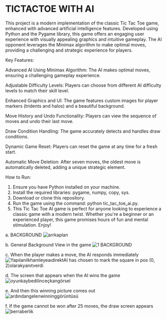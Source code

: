 # TICTACTOE WITH AI

This project is a modern implementation of the classic Tic Tac Toe game, enhanced with advanced artificial intelligence features. Developed using Python and the Pygame library, this game offers an engaging user experience with visually appealing graphics and intuitive gameplay. The AI opponent leverages the Minimax algorithm to make optimal moves, providing a challenging and strategic experience for players.

Key Features:

Advanced AI Using Minimax Algorithm: The AI makes optimal moves, ensuring a challenging gameplay experience.

Adjustable Difficulty Levels: Players can choose from different AI difficulty levels to match their skill level.

Enhanced Graphics and UI: The game features custom images for player markers (tridents and halos) and a beautiful background.

Move History and Undo Functionality: Players can view the sequence of moves and undo their last move.

Draw Condition Handling: The game accurately detects and handles draw conditions.

Dynamic Game Reset: Players can reset the game at any time for a fresh start.

Automatic Move Deletion: After seven moves, the oldest move is automatically deleted, adding a unique strategic element.

How to Run:

1. Ensure you have Python installed on your machine.
2. Install the required libraries: pygame, numpy, copy, sys.
3. Download or clone this repository.
4. Run the game using the command: python tic_tac_toe_ai.py.
5. This Tic Tac Toe AI game is perfect for anyone looking to experience a classic game with a modern twist. Whether you're a beginner or an experienced player, this game promises hours of fun and mental stimulation. Enjoy!

a. BACKGROUND
![arrkaplan](https://github.com/aanomali/TICTACTOEWITHAI/assets/167927740/b6ed2d98-b2b4-4e84-9fbd-251eed2d2012)

b. General Background View in the game
![1 BACKGROUND](https://github.com/aanomali/TICTACTOEWITHAI/assets/167927740/b6167054-10f5-4924-810e-d9942469accc)

c. When the player makes a move, the AI responds immediately
![YapılanilkhamleyeaıdirektAI has chosen to mark the square in pos (0, 2)olarakyanıtverdi](https://github.com/aanomali/TICTACTOEWITHAI/assets/167927740/0d61657f-e52e-44c6-a2fc-5d0d73d680e9)

d. The screen that appears when the AI wins the game
![oyunkaybedilinceçkangörsel](https://github.com/aanomali/TICTACTOEWITHAI/assets/167927740/346bff2e-67df-4b0d-b33f-d9b8d67242c1)

e. And then this winning picture comes out
![ardındangelenwinninggörüntüsü](https://github.com/aanomali/TICTACTOEWITHAI/assets/167927740/9a97bade-f3f4-45a5-886f-1999183095b3)

f. If the game cannot be won after 25 moves, the draw screen appears
![berraberlik](https://github.com/aanomali/TICTACTOEWITHAI/assets/167927740/4870e2d4-1758-401f-99a7-8aeb44d76124)
